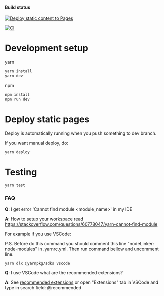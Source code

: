 #### Build status
[![Deploy static content to Pages](https://github.com/dyatlovk/uniano/actions/workflows/static_pages.yml/badge.svg)](https://github.com/dyatlovk/uniano/actions/workflows/static_pages.yml)

[![CI](https://github.com/dyatlovk/uniano/actions/workflows/tests.yml/badge.svg)](https://github.com/dyatlovk/uniano/actions/workflows/tests.yml)

# Development setup
yarn
```bash
yarn install
yarn dev
```

npm
```bash
npm install
npm run dev
```

# Deploy static pages
Deploy is automatically running when you push something to dev branch.

If you want manual deploy, do:
```bash
yarn deploy
```

# Testing
```bash
yarn test
```

### FAQ

**Q**: I get error 'Cannot find module <module_name>' in my IDE

**A**: How to setup your workspace read https://stackoverflow.com/questions/60778047/yarn-cannot-find-module

For example if you use VSCode:

P.S. Before do this command you should comment this line "nodeLinker: node-modules" in .yarnrc.yml. Then run command bellow and uncomment line.
```bash
yarn dlx @yarnpkg/sdks vscode
```

**Q**: I use VSCode what are the recommended extensions?

**A**: See [recommended extensions](./.vscode/extensions.json) or open "Extensions" tab in VSCode and type in search field: @recommended
